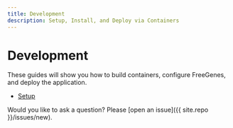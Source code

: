 ```yaml
---
title: Development
description: Setup, Install, and Deploy via Containers
---
```


# Development

These guides will show you how to build containers, configure FreeGenes,
and deploy the application.

 - [Setup](setup)


Would you like to ask a question? Please [open an issue]({{ site.repo }}/issues/new).
